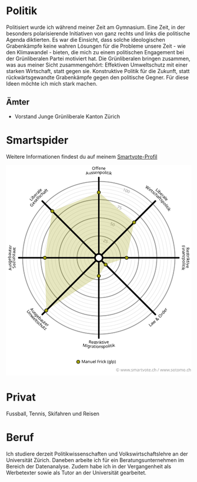 # Politik

Politisiert wurde ich während meiner Zeit am Gymnasium. 
Eine Zeit, in der besonders polarisierende Initiativen 
von ganz rechts und links die politische Agenda diktierten. 
Es war die Einsicht, dass solche ideologischen Grabenkämpfe 
keine wahren Lösungen für die Probleme unsere Zeit - wie 
den Klimawandel - bieten, die mich zu einem politischen 
Engagement bei der Grünliberalen Partei motiviert hat. 
Die Grünliberalen bringen zusammen, was aus meiner Sicht 
zusammengehört: Effektiven Umweltschutz mit einer starken 
Wirtschaft, statt gegen sie. Konstruktive Politik für die 
Zukunft, statt rückwärtsgewandte Grabenkämpfe gegen den 
politische Gegner. Für diese Ideen möchte ich mich stark 
machen.

## Ämter

* Vorstand Junge Grünliberale Kanton Zürich

# Smartspider

Weitere Informationen findest du auf meinem [Smartvote-Profil](http://www.smartvote.ch/19_zh_leg/portrait/candidate/index/40600001453?lang=de_CH)
              
<p class="center">
  <img src="./../../content/lukas/spider.svg" class="smartspider" alt="Manuel Frick">
</p>

# Privat 

Fussball, Tennis, Skifahren und Reisen

# Beruf

Ich studiere derzeit Politikwissenschaften und Volkswirtschaftslehre an der Universität Zürich. Daneben arbeite ich für ein Beratungsunternehmen im Bereich der Datenanalyse. Zudem habe ich in der Vergangenheit als Werbetexter sowie als Tutor an der Universität gearbeitet.

